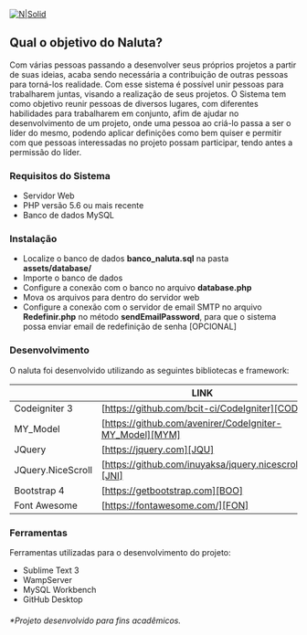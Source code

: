 [![N|Solid](https://naluta.site/assets/imagens/logo.png)](https://naluta.site)

## Qual o objetivo do Naluta?

Com várias pessoas passando a desenvolver seus próprios projetos a partir de suas ideias, acaba sendo necessária a contribuição de outras pessoas para torná-los realidade. Com esse sistema é possível unir pessoas para trabalharem juntas, visando a realização de seus projetos.
O Sistema tem como objetivo reunir pessoas de diversos lugares, com diferentes habilidades para trabalharem em conjunto, afim de ajudar no desenvolvimento de um projeto, onde uma pessoa ao criá-lo passa a ser o líder do mesmo, podendo aplicar definições como bem quiser e permitir com que pessoas interessadas no projeto possam participar, tendo antes a permissão do líder.

### Requisitos do Sistema
- Servidor Web
- PHP versão 5.6 ou mais recente
- Banco de dados MySQL

### Instalação
- Localize o banco de dados **banco_naluta.sql** na pasta **assets/database/**
- Importe o banco de dados
- Configure a conexão com o banco no arquivo **database.php**
- Mova os arquivos para dentro do servidor web
- Configure a conexão com o servidor de email SMTP no arquivo **Redefinir.php** no método **sendEmailPassword**, para que o sistema possa enviar email de redefinição de senha [OPCIONAL]

### Desenvolvimento

O naluta foi desenvolvido utilizando as seguintes bibliotecas e framework:

|  | LINK |
| ------ | ------ |
| Codeigniter 3 | [https://github.com/bcit-ci/CodeIgniter][COD] |
| MY_Model | [https://github.com/avenirer/CodeIgniter-MY_Model][MYM] |
| JQuery | [https://jquery.com][JQU] |
| JQuery.NiceScroll | [https://github.com/inuyaksa/jquery.nicescroll][JNI] |
| Bootstrap 4 | [https://getbootstrap.com][BOO] |
| Font Awesome | [https://fontawesome.com/][FON] |

### Ferramentas

Ferramentas utilizadas para o desenvolvimento do projeto:
- Sublime Text 3
- WampServer
- MySQL Workbench
- GitHub Desktop

###### *Projeto desenvolvido para fins acadêmicos.

[COD]: <https://github.com/bcit-ci/CodeIgniter>
[MYM]: <https://github.com/avenirer/CodeIgniter-MY_Model>
[JQU]: <https://jquery.com>
[JNI]: <https://github.com/inuyaksa/jquery.nicescroll>
[BOO]: <https://getbootstrap.com>
[FON]: <https://fontawesome.com/>
